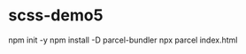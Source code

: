 # scss-demo5

<!-- 在vscode里面安装parcel，可以直接运行服务器终端，实现实时更新 -->

npm init -y
npm install -D parcel-bundler
npx parcel index.html
